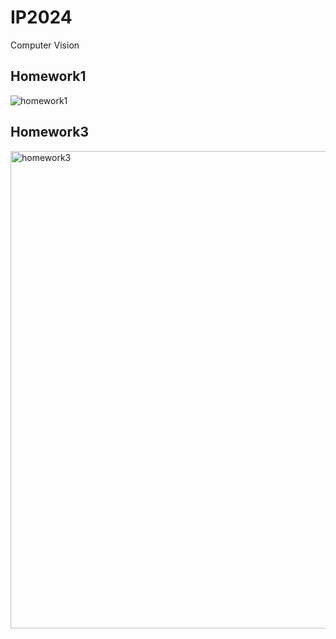 # IP2024
Computer Vision
## Homework1
![homework1](https://github.com/user-attachments/assets/16f54d4b-3fbf-4e96-8fbe-a9dd55c96253)
## Homework3
<img width="764" alt="homework3" src="https://github.com/user-attachments/assets/402af22b-884c-45d1-a59c-04b900788135">

